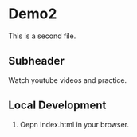 # Demo2

This is a second file.


## Subheader
Watch youtube videos and practice.

## Local Development

1. Oepn Index.html in your browser.
